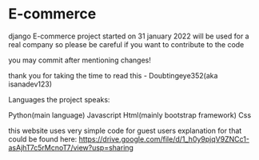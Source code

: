 # E-commerce


django E-commerce project started on 31 january 2022 will be used for a real company so please be careful if you want to contribute to the code 

you may commit after mentioning changes!


thank you for taking the time to read this - Doubtingeye352(aka isanadev123)


Languages the project speaks:

Python(main language)
Javascript
Html(mainly bootstrap framework)
Css


this website uses very simple code for guest users explanation for that could be found here: https://drive.google.com/file/d/1_h0y9pjqV9ZNCc1-asAjhT7c5rMcnoT7/view?usp=sharing
